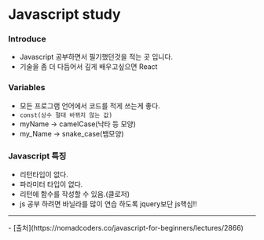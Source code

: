 # Javascript study

### Introduce
  
  - Javascript 공부하면서 필기했던것을 적는 곳 입니다.
  - 기술을 좀 더 다듬어서 깊게 배우고싶으면 React

### Variables

 - 모든 프로그램 언어에서 코드를 적게 쓰는게 좋다.
 -  `const(상수 절대 바뀌지 않는 값)`
 -  myName -> camelCase(낙타 등 모양)
 -  my_Name -> snake_case(뱀모양)

### Javascript 특징

  - 리턴타입이 없다.
  - 파라미터 타입이 없다.
  - 리턴에 함수를 작성할 수 있음.(클로저)
  - js 공부 하려면 바닐라를 많이 연습 하도록 jquery보단 js핵심!! 


<hr>
  - [출처](https://nomadcoders.co/javascript-for-beginners/lectures/2866)
